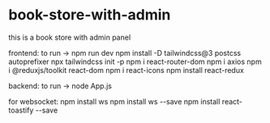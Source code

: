 # book-store-with-admin
 this is a book store with admin panel

 frontend:
 to run -> npm run dev
 npm install -D tailwindcss@3 postcss autoprefixer
 npx tailwindcss init -p
 npm i react-router-dom
 npm i axios
 npm i @reduxjs/toolkit react-dom
 npm i react-icons
 npm install react-redux


 backend:
 to run -> node App.js

 for websocket:
 npm install ws
 npm install ws --save
npm install react-toastify --save
